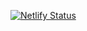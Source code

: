 [![Netlify Status](https://api.netlify.com/api/v1/badges/0d4c1cc1-5856-4271-8a02-3e2a417c7624/deploy-status)](https://app.netlify.com/sites/icti/deploys)
